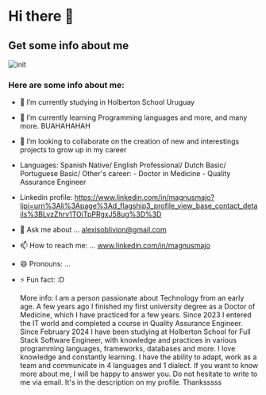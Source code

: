 # Hi there 👋

## Get some info about me
![init](https://github.com/user-attachments/assets/294eac11-715e-4a89-bcc5-62a552c45e86)

### Here are some info about me:

- 🔭 I’m currently studying in Holberton School Uruguay
- 🌱 I’m currently learning Programming languages and more, and many more. BUAHAHAHAH 
- 👯 I’m looking to collaborate on the creation of new and interestings projects to grow up in my career
- Languages: 
Spanish     Native/
English     Professional/
Dutch       Basic/
Portuguese  Basic/ 
Other's career: - Doctor in Medicine
                - Quality Assurance Engineer
-  Linkedin profile:  https://www.linkedin.com/in/magnusmajo?lipi=urn%3Ali%3Apage%3Ad_flagship3_profile_view_base_contact_details%3BLvzZhrv1TOiTpPRgxJ58ug%3D%3D
- 💬 Ask me about ... alexisoblivion@gmail.com
- 📫 How to reach me: ... www.linkedin.com/in/magnusmajo
- 😄 Pronouns: ...
- ⚡ Fun fact:    :D

  More info: I am a person passionate about Technology from an early age. A few years ago I finished my first university degree as a Doctor of Medicine, which I have practiced for a few years. Since 2023 I entered the IT world and completed a course in Quality Assurance Engineer. Since February 2024 I have been studying at Holberton School for Full Stack Software Engineer, with knowledge and practices in various programming languages, frameworks, databases and more. I love knowledge and constantly learning. I have the ability to adapt, work as a team and communicate in 4 languages ​​and 1 dialect. If you want to know more about me, I will be happy to answer you. Do not hesitate to write to me via email. It's in the description on my profile. Thanksssss
